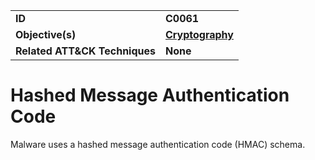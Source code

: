 
<table>
<tr>
<td><b>ID</b></td>
<td><b>C0061</b></td>
</tr>
<tr>
<td><b>Objective(s)</b></td>
<td><b><a href="../cryptography">Cryptography</a></b></td>
</tr>
<tr>
<td><b>Related ATT&CK Techniques</b></td>
<td><b>None</b></td>
</tr>
</table>


Hashed Message Authentication Code
==================================
Malware uses a hashed message authentication code (HMAC) schema.